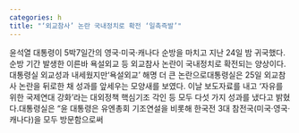 ```yaml
---
categories: h
title: "‘외교참사’ 논란 국내정치로 확전 ‘일촉즉발’"
---
```

윤석열 대통령이 5박7일간의 영국·미국·캐나다 순방을 마치고 지난 24일 밤 귀국했다. 순방 기간 발생한 이른바 욕설외교 등 외교참사 논란이 국내정치로 확전되는 양상이다.대통령실 외교성과 내세웠지만‘욕설외교’ 해명 더 큰 논란으로대통령실은 25일 외교참사 논란을 뒤로한 채 성과를 앞세우는 모양새를 보였다. 이날 보도자료를 내고 ‘자유를 위한 국제연대 강화’라는 대외정책 핵심기조 각인 등 모두 다섯 가지 성과를 냈다고 밝혔다.대통령실은 “윤 대통령은 유엔총회 기조연설을 비롯해 한국전 3대 참전국(미국·영국·캐나다)을 모두 방문함으로써
